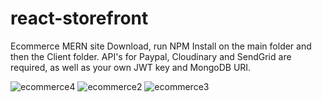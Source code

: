 # react-storefront
Ecommerce MERN site
Download, run NPM Install on the main folder and then the Client folder. API's for Paypal, Cloudinary and SendGrid are required, as well as your own JWT key and MongoDB URI.

![ecommerce4](https://user-images.githubusercontent.com/56236726/109374846-2b68f800-786d-11eb-9cbb-5c5a86383528.jpg)
![ecommerce2](https://user-images.githubusercontent.com/56236726/109374770-9c5be000-786c-11eb-9bff-a98b07618c89.jpg)
![ecommerce3](https://user-images.githubusercontent.com/56236726/109374772-9cf47680-786c-11eb-91e7-57532e55f574.jpg)

